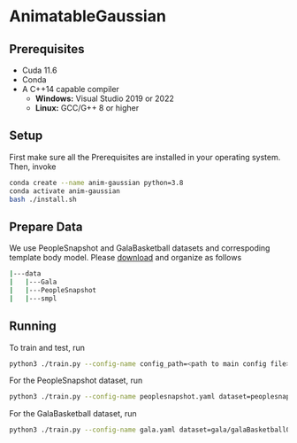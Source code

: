 # AnimatableGaussian

## Prerequisites

* Cuda 11.6
* Conda
* A C++14 capable compiler
  * __Windows:__ Visual Studio 2019 or 2022
  * __Linux:__ GCC/G++ 8 or higher

## Setup
First make sure all the Prerequisites are installed in your operating system. Then, invoke

```bash
conda create --name anim-gaussian python=3.8
conda activate anim-gaussian
bash ./install.sh
```

## Prepare Data
We use PeopleSnapshot and GalaBasketball datasets and correspoding template body model. Please [download](https://drive.google.com/drive/folders/1xyLF7UwIrUaU5KU0IsEjYrz9hdTeZuza?usp=sharing) and organize as follows
```bash
|---data
|   |---Gala
|   |---PeopleSnapshot
|   |---smpl
```

## Running
To train and test, run

```bash
python3 ./train.py --config-name config_path=<path to main config file> dataset=<path to dataset config file>
```

For the PeopleSnapshot dataset, run
```bash
python3 ./train.py --config-name peoplesnapshot.yaml dataset=peoplesnapshot/male-3-casual
```

For the GalaBasketball dataset, run
```bash
python3 ./train.py --config-name gala.yaml dataset=gala/galaBasketball0
```